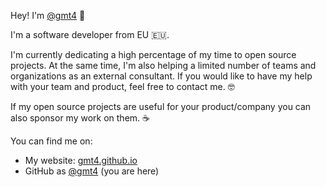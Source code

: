 
Hey! I'm [@gmt4](https://twitter.com/gmt4) 👋

I'm a software developer from EU 🇪🇺. 

I'm currently dedicating a high percentage of my time to open source projects. At the same time, I'm also helping a limited number of teams and organizations as an external consultant. If you would like to have my help with your team and product, feel free to contact me. 🤓

If my open source projects are useful for your product/company you can also sponsor my work on them. 
☕

You can find me on:

- My website: [gmt4.github.io](gmt4.github.io)
- GitHub as [@gmt4](https://twitter.com/gmt4) (you are here)

<!---
- 👋 Hi, I’m @gmt4
- 👀 I’m interested in ...
- 🌱 I’m currently learning ...
- 💞️ I’m looking to collaborate on ...
- 📫 How to reach me ...
--->
